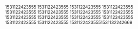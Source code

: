 1531122423555
1531122423555
1531122423555
1531122423555
1531122423555
1531122423555
1531122423555
1531122423555
1531122423555
1531122423555
1531122423555
1531122423555
1531122423555
1531122423555
15311224235551531132242669